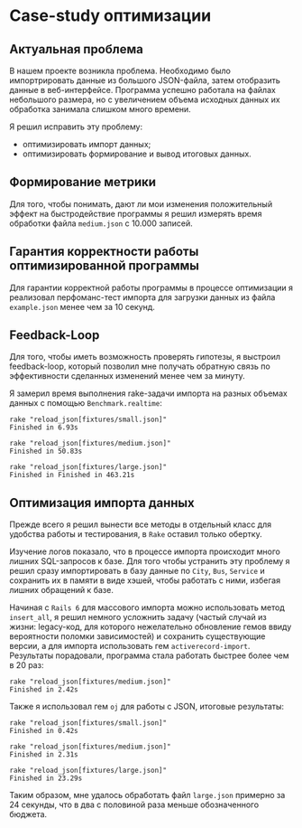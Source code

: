 # Case-study оптимизации

## Актуальная проблема

В нашем проекте возникла проблема. Необходимо было импортрировать данные из большого JSON-файла, затем отобразить данные в веб-интерфейсе. Программа успешно работала на файлах небольшого размера, но с увеличением объема исходных данных их обработка занимала слишком много времени.

Я решил исправить эту проблему:
- оптимизировать импорт данных;
- оптимизировать формирование и вывод итоговых данных.

## Формирование метрики
Для того, чтобы понимать, дают ли мои изменения положительный эффект на быстродействие программы я решил измерять время обработки файла `medium.json` с 10.000 записей.

## Гарантия корректности работы оптимизированной программы
Для гарантии корректной работы программы в процессе оптимизации я реализовал перфоманс-тест импорта для загрузки данных из файла `example.json` менее чем за 10 секунд.

## Feedback-Loop
Для того, чтобы иметь возможность проверять гипотезы, я выстроил feedback-loop, который позволил мне получать обратную связь по эффективности сделанных изменений менее чем за минуту.

Я замерил время выполнения rake-задачи импорта на разных объемах данных с помощью `Benchmark.realtime`:
```
rake "reload_json[fixtures/small.json]"
Finished in 6.93s
```
```
rake "reload_json[fixtures/medium.json]"
Finished in 50.83s
```
```
rake "reload_json[fixtures/large.json]"
Finished in Finished in 463.21s
```

## Оптимизация импорта данных

Прежде всего я решил вынести все методы в отдельный класс для удобства работы и тестирования, в `Rake` оставил только обертку.

Изучение логов показало, что в процессе импорта происходит много лишних SQL-запросов к базе. Для того чтобы устранить эту проблему я решил сразу импортировать в базу данные по `City`, `Bus`, `Service` и сохранить их в памяти в виде хэшей, чтобы работать с ними, избегая лишних обращений к базе.

Начиная с `Rails 6` для массового импорта можно использовать метод `insert_all`, я решил немного усложнить задачу (частый случай из жизни: legacy-код, для которого нежелательно обновление гемов ввиду вероятности поломки зависимостей) и сохранить существующие версии, а для импорта использовать гем `activerecord-import`. Результаты порадовали, программа стала работать быстрее более чем в 20 раз:
```
rake "reload_json[fixtures/medium.json]"
Finished in 2.42s
```
Также я использовал гем `oj` для работы с JSON, итоговые результаты:
```
rake "reload_json[fixtures/small.json]"
Finished in 0.42s
```
```
rake "reload_json[fixtures/medium.json]"
Finished in 2.31s
```
```
rake "reload_json[fixtures/large.json]"
Finished in 23.29s
```
Таким образом, мне удалось обработать файл `large.json` примерно за 24 секунды, что в два с половиной раза меньше обозначенного бюджета.
